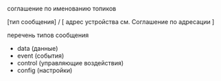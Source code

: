 соглашение по именованию топиков


[тип сообщения] / [ адрес устройства см. Соглашение по адресации ]


перечень типов сообщения
- data (данные)
- event (события)
- control (управляющие воздействия)
- config (настройки)